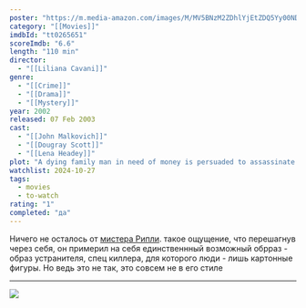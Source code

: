 ```yaml
---
poster: "https://m.media-amazon.com/images/M/MV5BNzM2ZDhlYjEtZDQ5Yy00NDU5LTk0NjEtNTg1OTdmNmEyNTZjXkEyXkFqcGc@._V1_SX300.jpg"
category: "[[Movies]]"
imdbId: "tt0265651"
scoreImdb: "6.6"
length: "110 min"
director: 
  - "[[Liliana Cavani]]"
genre: 
  - "[[Crime]]"
  - "[[Drama]]"
  - "[[Mystery]]"
year: 2002
released: 07 Feb 2003
cast: 
  - "[[John Malkovich]]"
  - "[[Dougray Scott]]"
  - "[[Lena Headey]]"
plot: "A dying family man in need of money is persuaded to assassinate a European crime boss."
watchlist: 2024-10-27
tags: 
  - movies
  - to-watch
rating: "1"
completed: "да"
---
```

Ничего не осталось от [мистера Рипли](Кино/Талантливый%20мистер%20Рипли.md). такое ощущение, что перешагнув через себя, он примерил на себя единственнный возможный обрраз - образ устранителя, спец киллера, для которого люди - лишь картонные фигуры. Но ведь это не так, это совсем не в его стиле

---
![](https://m.media-amazon.com/images/M/MV5BNzM2ZDhlYjEtZDQ5Yy00NDU5LTk0NjEtNTg1OTdmNmEyNTZjXkEyXkFqcGc@._V1_SX300.jpg)